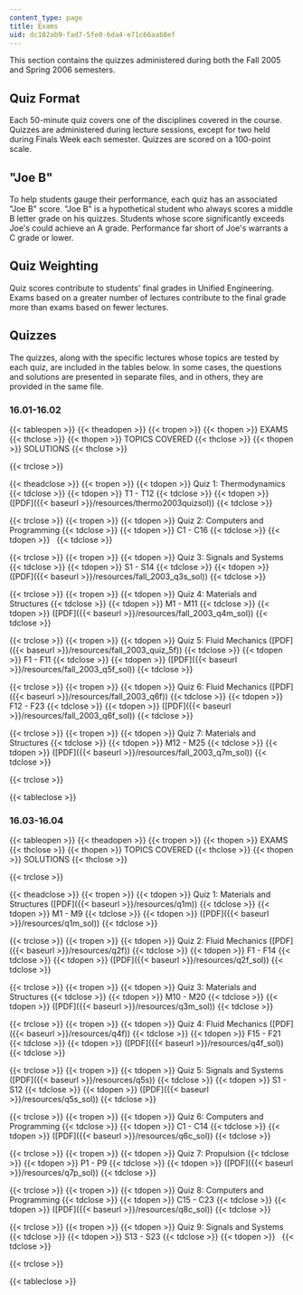 ```yaml
---
content_type: page
title: Exams
uid: dc102ab9-fad7-5fe0-6da4-e71c66aab8ef
---
```


This section contains the quizzes administered during both the Fall 2005 and Spring 2006 semesters.

Quiz Format
-----------

Each 50-minute quiz covers one of the disciplines covered in the course. Quizzes are administered during lecture sessions, except for two held during Finals Week each semester. Quizzes are scored on a 100-point scale.

"Joe B"
-------

To help students gauge their performance, each quiz has an associated "Joe B" score. "Joe B" is a hypothetical student who always scores a middle B letter grade on his quizzes. Students whose score significantly exceeds Joe's could achieve an A grade. Performance far short of Joe's warrants a C grade or lower.

Quiz Weighting
--------------

Quiz scores contribute to students' final grades in Unified Engineering. Exams based on a greater number of lectures contribute to the final grade more than exams based on fewer lectures.

Quizzes
-------

The quizzes, along with the specific lectures whose topics are tested by each quiz, are included in the tables below. In some cases, the questions and solutions are presented in separate files, and in others, they are provided in the same file.

### 16.01-16.02

{{< tableopen >}}
{{< theadopen >}}
{{< tropen >}}
{{< thopen >}}
EXAMS
{{< thclose >}}
{{< thopen >}}
TOPICS COVERED
{{< thclose >}}
{{< thopen >}}
SOLUTIONS
{{< thclose >}}

{{< trclose >}}

{{< theadclose >}}
{{< tropen >}}
{{< tdopen >}}
Quiz 1: Thermodynamics
{{< tdclose >}}
{{< tdopen >}}
T1 - T12
{{< tdclose >}}
{{< tdopen >}}
([PDF]({{< baseurl >}}/resources/thermo2003quizsol))
{{< tdclose >}}

{{< trclose >}}
{{< tropen >}}
{{< tdopen >}}
Quiz 2: Computers and Programming
{{< tdclose >}}
{{< tdopen >}}
C1 - C16
{{< tdclose >}}
{{< tdopen >}}
 
{{< tdclose >}}

{{< trclose >}}
{{< tropen >}}
{{< tdopen >}}
Quiz 3: Signals and Systems
{{< tdclose >}}
{{< tdopen >}}
S1 - S14
{{< tdclose >}}
{{< tdopen >}}
([PDF]({{< baseurl >}}/resources/fall_2003_q3s_sol))
{{< tdclose >}}

{{< trclose >}}
{{< tropen >}}
{{< tdopen >}}
Quiz 4: Materials and Structures
{{< tdclose >}}
{{< tdopen >}}
M1 - M11
{{< tdclose >}}
{{< tdopen >}}
([PDF]({{< baseurl >}}/resources/fall_2003_q4m_sol))
{{< tdclose >}}

{{< trclose >}}
{{< tropen >}}
{{< tdopen >}}
Quiz 5: Fluid Mechanics ([PDF]({{< baseurl >}}/resources/fall_2003_quiz_5f))
{{< tdclose >}}
{{< tdopen >}}
F1 - F11
{{< tdclose >}}
{{< tdopen >}}
([PDF]({{< baseurl >}}/resources/fall_2003_q5f_sol))
{{< tdclose >}}

{{< trclose >}}
{{< tropen >}}
{{< tdopen >}}
Quiz 6: Fluid Mechanics ([PDF]({{< baseurl >}}/resources/fall_2003_q6f))
{{< tdclose >}}
{{< tdopen >}}
F12 - F23
{{< tdclose >}}
{{< tdopen >}}
([PDF]({{< baseurl >}}/resources/fall_2003_q6f_sol))
{{< tdclose >}}

{{< trclose >}}
{{< tropen >}}
{{< tdopen >}}
Quiz 7: Materials and Structures
{{< tdclose >}}
{{< tdopen >}}
M12 - M25
{{< tdclose >}}
{{< tdopen >}}
([PDF]({{< baseurl >}}/resources/fall_2003_q7m_sol))
{{< tdclose >}}

{{< trclose >}}

{{< tableclose >}}

### 16.03-16.04

{{< tableopen >}}
{{< theadopen >}}
{{< tropen >}}
{{< thopen >}}
EXAMS
{{< thclose >}}
{{< thopen >}}
TOPICS COVERED
{{< thclose >}}
{{< thopen >}}
SOLUTIONS
{{< thclose >}}

{{< trclose >}}

{{< theadclose >}}
{{< tropen >}}
{{< tdopen >}}
Quiz 1: Materials and Structures ([PDF]({{< baseurl >}}/resources/q1m))
{{< tdclose >}}
{{< tdopen >}}
M1 - M9
{{< tdclose >}}
{{< tdopen >}}
([PDF]({{< baseurl >}}/resources/q1m_sol))
{{< tdclose >}}

{{< trclose >}}
{{< tropen >}}
{{< tdopen >}}
Quiz 2: Fluid Mechanics ([PDF]({{< baseurl >}}/resources/q2f))
{{< tdclose >}}
{{< tdopen >}}
F1 - F14
{{< tdclose >}}
{{< tdopen >}}
([PDF]({{< baseurl >}}/resources/q2f_sol))
{{< tdclose >}}

{{< trclose >}}
{{< tropen >}}
{{< tdopen >}}
Quiz 3: Materials and Structures
{{< tdclose >}}
{{< tdopen >}}
M10 - M20
{{< tdclose >}}
{{< tdopen >}}
([PDF]({{< baseurl >}}/resources/q3m_sol))
{{< tdclose >}}

{{< trclose >}}
{{< tropen >}}
{{< tdopen >}}
Quiz 4: Fluid Mechanics ([PDF]({{< baseurl >}}/resources/q4f))
{{< tdclose >}}
{{< tdopen >}}
F15 - F21
{{< tdclose >}}
{{< tdopen >}}
([PDF]({{< baseurl >}}/resources/q4f_sol))
{{< tdclose >}}

{{< trclose >}}
{{< tropen >}}
{{< tdopen >}}
Quiz 5: Signals and Systems ([PDF]({{< baseurl >}}/resources/q5s))
{{< tdclose >}}
{{< tdopen >}}
S1 - S12
{{< tdclose >}}
{{< tdopen >}}
([PDF]({{< baseurl >}}/resources/q5s_sol))
{{< tdclose >}}

{{< trclose >}}
{{< tropen >}}
{{< tdopen >}}
Quiz 6: Computers and Programming
{{< tdclose >}}
{{< tdopen >}}
C1 - C14
{{< tdclose >}}
{{< tdopen >}}
([PDF]({{< baseurl >}}/resources/q6c_sol))
{{< tdclose >}}

{{< trclose >}}
{{< tropen >}}
{{< tdopen >}}
Quiz 7: Propulsion
{{< tdclose >}}
{{< tdopen >}}
P1 - P9
{{< tdclose >}}
{{< tdopen >}}
([PDF]({{< baseurl >}}/resources/q7p_sol))
{{< tdclose >}}

{{< trclose >}}
{{< tropen >}}
{{< tdopen >}}
Quiz 8: Computers and Programming
{{< tdclose >}}
{{< tdopen >}}
C15 - C23
{{< tdclose >}}
{{< tdopen >}}
([PDF]({{< baseurl >}}/resources/q8c_sol))
{{< tdclose >}}

{{< trclose >}}
{{< tropen >}}
{{< tdopen >}}
Quiz 9: Signals and Systems
{{< tdclose >}}
{{< tdopen >}}
S13 - S23
{{< tdclose >}}
{{< tdopen >}}
 
{{< tdclose >}}

{{< trclose >}}

{{< tableclose >}}